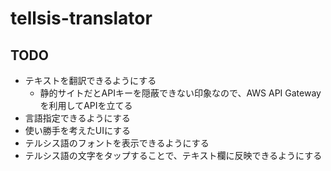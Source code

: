 # tellsis-translator

## TODO
- テキストを翻訳できるようにする
  - 静的サイトだとAPIキーを隠蔽できない印象なので、AWS API Gateway を利用してAPIを立てる
- 言語指定できるようにする
- 使い勝手を考えたUIにする
- テルシス語のフォントを表示できるようにする
- テルシス語の文字をタップすることで、テキスト欄に反映できるようにする
